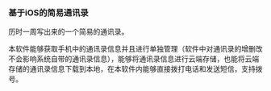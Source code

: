 ### 基于iOS的简易通讯录

历时一周写出来的一个简易的通讯录。

本软件能够获取手机中的通讯录信息并且进行单独管理（软件中对通讯录的增删改不会影响系统自带的通讯录信息），能够将通讯录信息进行云端存储，也能将云端存储的通讯录信息下载到本地，在本软件内能够直接拨打电话和发送短信，支持拨号。